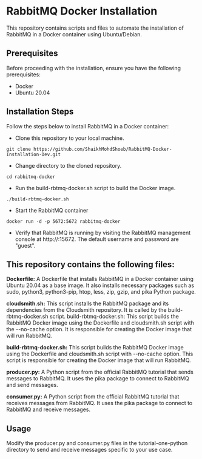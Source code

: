 # RabbitMQ Docker Installation
This repository contains scripts and files to automate the installation of RabbitMQ in a Docker container using Ubuntu/Debian.

## Prerequisites
Before proceeding with the installation, ensure you have the following prerequisites:
- Docker
- Ubuntu 20.04

## Installation Steps
Follow the steps below to install RabbitMQ in a Docker container:
- Clone this repository to your local machine.
````
git clone https://github.com/ShaikhMohdShoeb/RabbitMQ-Docker-Installation-Dev.git
````

- Change directory to the cloned repository.
````
cd rabbitmq-docker
````

- Run the build-rbtmq-docker.sh script to build the Docker image.
````
./build-rbtmq-docker.sh
````

- Start the RabbitMQ container
````
docker run -d -p 5672:5672 rabbitmq-docker
````

- Verify that RabbitMQ is running by visiting the RabbitMQ management console at http://:15672. The default username and password are "guest".

## This repository contains the following files:
**Dockerfile:** A Dockerfile that installs RabbitMQ in a Docker container using Ubuntu 20.04 as a base image. It also installs necessary packages such as sudo, python3, python3-pip, htop, less, zip, gzip, and pika Python package.

**cloudsmith.sh:** This script installs the RabbitMQ package and its dependencies from the Cloudsmith repository. It is called by the build-rbtmq-docker.sh script.
build-rbtmq-docker.sh: This script builds the RabbitMQ Docker image using the Dockerfile and cloudsmith.sh script with the --no-cache option. It is responsible for creating the Docker image that will run RabbitMQ.

**build-rbtmq-docker.sh:** This script builds the RabbitMQ Docker image using the Dockerfile and cloudsmith.sh script with --no-cache option. This script is responsible for creating the Docker image that will run RabbitMQ.

**producer.py:** A Python script from the official RabbitMQ tutorial that sends messages to RabbitMQ. It uses the pika package to connect to RabbitMQ and send messages.

**consumer.py:** A Python script from the official RabbitMQ tutorial that receives messages from RabbitMQ. It uses the pika package to connect to RabbitMQ and receive messages.

## Usage
Modify the producer.py and consumer.py files in the tutorial-one-python directory to send and receive messages specific to your use case.



